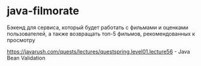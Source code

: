 # java-filmorate
Бэкенд для сервиса, который будет работать с фильмами и оценками пользователей,
а также возвращать топ-5 фильмов, рекомендованных к просмотру

https://javarush.com/quests/lectures/questspring.level01.lecture56 - Java Bean Validation
